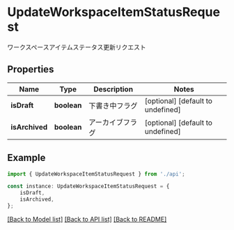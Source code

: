 # UpdateWorkspaceItemStatusRequest

ワークスペースアイテムステータス更新リクエスト

## Properties

Name | Type | Description | Notes
------------ | ------------- | ------------- | -------------
**isDraft** | **boolean** | 下書き中フラグ | [optional] [default to undefined]
**isArchived** | **boolean** | アーカイブフラグ | [optional] [default to undefined]

## Example

```typescript
import { UpdateWorkspaceItemStatusRequest } from './api';

const instance: UpdateWorkspaceItemStatusRequest = {
    isDraft,
    isArchived,
};
```

[[Back to Model list]](../README.md#documentation-for-models) [[Back to API list]](../README.md#documentation-for-api-endpoints) [[Back to README]](../README.md)

